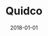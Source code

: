 ---
layout: site
title: "Quidco"
date: 2018-01-01
categories: [community]
version: 4.4.6
major: 4
minor: 4
patch: 6
slug: quidco
link: https://www.quidco.com/
submitter: lpolepeddi
permalink: /sites/:slug
---